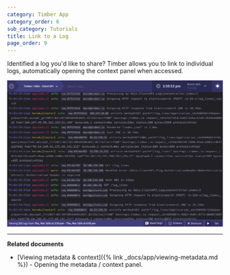 ```yaml
---
category: Timber App
category_order: 6
sub_category: Tutorials
title: Link to a Log
page_order: 9
---
```


Identified a log you'd like to share? Timber allows you to link to individual logs, automatically
opening the context panel when accessed.

![Linking to a log](/assets/img/docs/link-to-a-log.gif)

---

**Related documents**

* [Viewing metadata & context]({% link _docs/app/viewing-metadata.md %}) - Opening the metadata / context panel.
